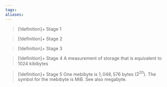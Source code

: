 ```yaml
---
tags:
aliases:
---
```


> [!definition]+ Stage 1
>

> [!definition]+ Stage 2
>

> [!definition]+ Stage 3
>

> [!definition]+ Stage 4
> A measurement of storage that is equivalent to 1024 kibibytes

> [!definition]+ Stage 5
> One mebibyte is $1,048,576$ bytes ($2^{20}$). The symbol for the mebibyte is MiB. See also megabyte.



